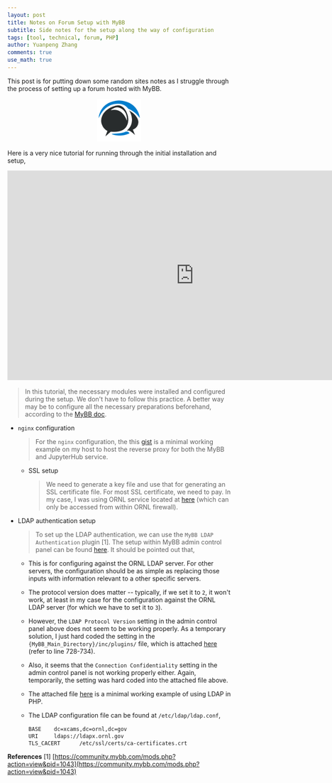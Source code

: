 ```yaml
---
layout: post
title: Notes on Forum Setup with MyBB
subtitle: Side notes for the setup along the way of configuration
tags: [tool, technical, forum, PHP]
author: Yuanpeng Zhang
comments: true
use_math: true
---
```


This post is for putting down some random sites notes as I struggle through the
process of setting up a forum hosted with MyBB.

<p align='center'>
<img src="/assets/img/posts/mybb.png"
   style="border:none;"
   width="100"
   alt="mybb"
   title="mybb" />
</p>

Here is a very nice tutorial for running through the initial installation and
setup,

<iframe width="840" height="472" src="https://www.youtube.com/embed/0Solyc0Jwgo" title="YouTube video player" frameborder="0" allow="accelerometer; autoplay; clipboard-write; encrypted-media; gyroscope; picture-in-picture; web-share" allowfullscreen></iframe>

> In this tutorial, the necessary modules were installed and configured during the
setup. We don't have to follow this practice. A better way may be to configure
all the necessary preparations beforehand, according to the [MyBB doc](https://docs.mybb.com/1.8/install/).

- `nginx` configuration

    > For the `nginx` configuration, the this [gist](https://gist.github.com/Kvieta1990/57887cf7d9e828dca382ce02ef1bb890) is a minimal
    working example on my host to host the reverse proxy for both the MyBB and JupyterHub service.

    - SSL setup

        > We need to generate a key file and use that for generating an SSL certificate file. For most SSL certificate, we
        need to pay. In my case, I was using ORNL service located at [here](https://certmanager.ornl.gov/index.php) (which
        can only be accessed from within ORNL firewall).

- LDAP authentication setup

    > To set up the LDAP authentication, we can use the `MyBB LDAP Authentication`
    plugin [1]. The setup within MyBB admin control panel can be found <a href="/assets/img/posts/mybb_ldap_plugin_config.png" target="_blank">here</a>.
    It should be pointed out that,

    - This is for configuring against the ORNL LDAP server. For other servers, the configuration should be as simple as
    replacing those inputs with information relevant to a other specific servers.

    - The protocol version does matter -- typically, if we set it to `2`, it won't work, at least in my case for
    the configuration against the ORNL LDAP server (for which we have to set it to `3`).

    - However, the `LDAP Protocol Version` setting in the admin control panel above does not seem to be working properly.
    As a temporary solution, I just hard coded the setting in the `{MyBB_Main_Directory}/inc/plugins/` file, which is
    attached <a href="/assets/files/mybbldap.php" target="_blank">here</a> (refer to line 728-734).

    - Also, it seems that the `Connection Confidentiality` setting in the admin control panel is not working properly
    either. Again, temporarily, the setting was hard coded into the attached file above.

    - The attached file <a href="/assets/files/index.php" target="_blank">here</a> is a minimal working example of using LDAP in PHP.

    - The LDAP configuration file can be found at `/etc/ldap/ldap.conf`,

        ```
        BASE    dc=xcams,dc=ornl,dc=gov
        URI     ldaps://ldapx.ornl.gov
        TLS_CACERT      /etc/ssl/certs/ca-certificates.crt
        ```

<b>References</b>
[1] [https://community.mybb.com/mods.php?action=view&pid=1043](https://community.mybb.com/mods.php?action=view&pid=1043)

